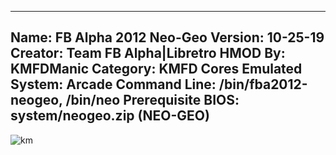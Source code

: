-----------------------
Name: FB Alpha 2012 Neo-Geo
Version: 10-25-19
Creator: Team FB Alpha|Libretro
HMOD By: KMFDManic
Category: KMFD Cores
Emulated System: Arcade
Command Line: /bin/fba2012-neogeo, /bin/neo
Prerequisite BIOS: system/neogeo.zip (NEO-GEO)  
-----------------------
![km](https://i.imgur.com/M1WPJfd.png)
